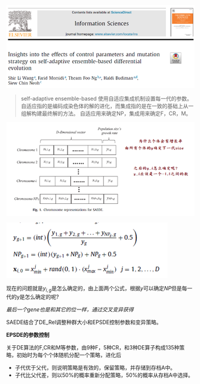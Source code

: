 ![image.png](assets/image-20210425221107-h5lmorw.png)

> self-adaptive ensemble-based 使用自适应集成机制设置每一代的参数。自适应指的是编码成染色体的解的进化，而集成指的是在一致的基础上从一组解构建最终解的方法。
> 自适应用来确定NP，集成用来确定F，CR，M。
>

![image.png](assets/image-20210426170900-7joex3y.png)

![image.png](assets/image-20210426170909-3e3g8s0.png)

现在的问题就是$y_{i,g}$是怎么确定的，由上面两个公式，根据$y$可以确定$NP$但是每一代的y是怎么确定的呢?

*最后一个gene也是和其它的位一样，通过交叉变异获得*

SAEDE结合了DE_Rel调整种群大小和EPSDE控制参数和变异策略。

**EPSDE的参数控制**

关于DE算法的F,CR和M等参数，由9种F，5种CR，和3种DE算子构成135种策略，初始时为每个个体随机分配一个策略，进化后

- 子代优于父代，则说明策略是有效的，保留策略，并存储到存档A中。
- 子代比父代差，则以50%的概率重新分配策略，50%的概率从存档A中选择。